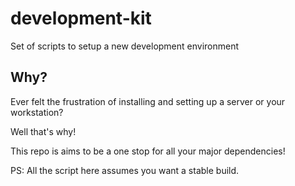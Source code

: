 # development-kit

Set of scripts to setup a new development environment

## Why?

Ever felt the frustration of installing and setting up a server or your workstation?

Well that's why!

This repo is aims to be a one stop for all your major dependencies!

PS: All the script here assumes you want a stable build.
